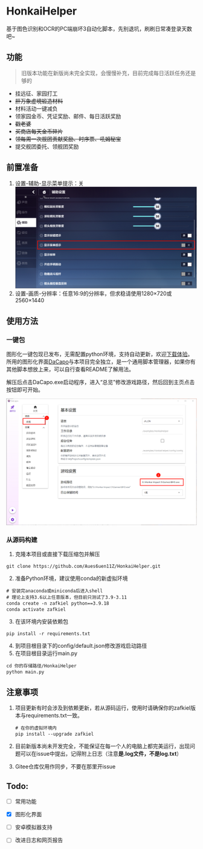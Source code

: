 # HonkaiHelper
基于图色识别和OCR的PC端崩坏3自动化脚本，先别退坑，刷刷日常凑登录天数吧~

## 功能

> 旧版本功能在新版尚未完全实现，会慢慢补充，目前完成每日活跃任务还是够的

- 挂远征、家园打工
- ~~肝万象虚境锻造材料~~
- 材料活动一键减负
- 领家园金币、凭证奖励、邮件、每日活跃奖励
- ~~戳老婆~~
- ~~买商店每天金币碎片~~
- ~~领每周一次舰团贡献奖励、时序票、吼姆秘宝~~
- 提交舰团委托、领舰团奖励

## 前置准备

1. 设置-辅助-显示菜单提示：关
![](./docs/game_setting.png)
2. 设置-画质-分辨率：任意16:9的分辨率，但求稳请使用1280×720或2560×1440

## 使用方法

### 一键包

图形化一键包现已发布，无需配置python环境，支持自动更新，欢迎[下载体验](https://github.com/Aues6uen11Z/HonkaiHelper/releases)。所用的图形化界面[DaCapo](https://github.com/Aues6uen11Z/DaCapo)与本项目完全独立，是一个通用脚本管理器，如果你有其他脚本想放上来，可以自行查看README了解用法。

解压后点击DaCapo.exe启动程序，进入“总览”修改游戏路径，然后回到主页点击按钮即可开始。

![](./docs/guide.png)

### 从源码构建

1. 克隆本项目或直接下载压缩包并解压
```shell
git clone https://github.com/Aues6uen11Z/HonkaiHelper.git 
```

2. 准备Python环境，建议使用conda的新虚拟环境

```shell
# 安装完anaconda或miniconda后进入shell
# 理论上支持3.6以上任意版本，但目前只测试了3.9-3.11
conda create -n zafkiel python==3.9.18
conda activate zafkiel
```

3. 在该环境内安装依赖包

```shell
pip install -r requirements.txt
```

4. 到项目根目录下的config/default.json修改游戏启动路径
5. 在项目根目录运行main.py

```shell
cd 你的存储路径/HonkaiHelper
python main.py
```

## 注意事项

1. 项目更新有时会涉及到依赖更新，若从源码运行，使用时请确保你的zafkiel版本与requirements.txt一致。

   ```shell
   # 在你的虚拟环境内
   pip install --upgrade zafkiel
   ```

2. 目前新版本尚未开发完全，不能保证在每一个人的电脑上都完美运行，出现问题可以在issue中提出，记得附上日志（注意**是.log文件，不是log.txt**）

3. Gitee仓库仅用作同步，不要在那里开issue

## Todo:

- [ ] 常用功能
- [x] 图形化界面
- [ ] 安卓模拟器支持
- [ ] 改进日志和网页报告

